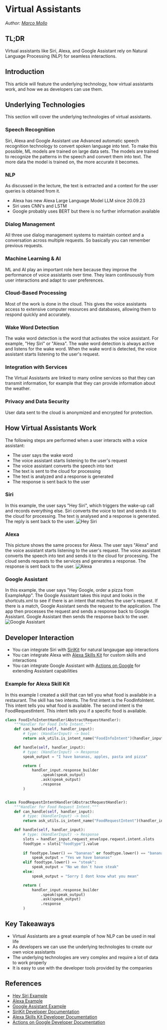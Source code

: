 # Virtual Assistants


_Author: [Marco Mollo](mailto:ma161mol@htwg-konstanz.de)_

## TL;DR

Virtual assistants like Siri, Alexa, and Google Assistant rely on Natural Language Processing (NLP) for seamless interactions.

## Introduction

This article will feature the underlying technology, how virtual assistants work, and how we as developers can use them.

## Underlying Technologies
This section will cover the underlying technologies of virtual assistants.

### Speech Recognition

Siri, Alexa and Google Assistant use Advanced automatic speech recognition technology to convert spoken language into text. To make this possible, ML models are trained on large data sets. The models are trained to recognize the patterns in the speech and convert them into text. The more data the model is trained on, the more accurate it becomes.

### NLP

As discussed in the lecture, the text is extracted and a context for the user queries is obtained from it.

- Alexa has new Alexa Large Language Model LLM since 20.09.23
- Siri uses CNN's and LSTM
- Google probably uses BERT but there is no further information available

### Dialog Management

All three use dialog management systems to maintain context and a conversation across multiple requests. So basically you can remember previous requests.

### Machine Learning & AI

ML and AI play an important role here because they improve the performance of voice assistants over time. They learn continuously from user interactions and adapt to user preferences.

### Cloud-Based Processing

Most of the work is done in the cloud. This gives the voice assistants access to extensive computer resources and databases, allowing them to respond quickly and accurately.

### Wake Word Detection

The wake word detection is the word that activates the voice assistant. For example, "Hey Siri" or "Alexa". The wake word detection is always active and listens for the wake word. When the wake word is detected, the voice assistant starts listening to the user's request.

### Integration with Services

The Virtual Assistants are linked to many online services so that they can transmit information, for example that they can provide information about the weather.

### Privacy and Data Security

User data sent to the cloud is anonymized and encrypted for protection.

## How Virtual Assistants Work

The following steps are performed when a user interacts with a voice assistant:

- The user says the wake word
- The voice assistant starts listening to the user's request
- The voice assistant converts the speech into text
- The text is sent to the cloud for processing
- The text is analyzed and a response is generated
- The response is sent back to the user

### Siri
In this example, the user says "Hey Siri", which triggers the wake-up call and records everything else. Siri converts the voice to text and sends it to the cloud for processing. The text is analysed and a response is generated. The reply is sent back to the user.
![Hey Siri](./assets/hey-siri.png "Siri")

### Alexa
This picture shows the same process for Alexa. The user says "Alexa" and the voice assistant starts listening to the user's request. The voice assistant converts the speech into text and sends it to the cloud for processing. The cloud sends requests to the services and generates a response. The response is sent back to the user.
![Alexa](./assets/alexa.png "Alexa")

### Google Assistant
In this example, the user says "Hey Google, order a pizza from ExampleApp". The Google Assistant takes this input and looks in the shortcuts.xml to see if there is an intent that matches the user's request. If there is a match, Google Assistant sends the request to the application. The app then processes the request and sends a response back to Google Assistant. Google Assistant then sends the response back to the user.
![Google Assistant](./assets/google-assistant.png "Google Assistant")

## Developer Interaction

- You can integrate Siri with [SiriKit](https://developer.apple.com/documentation/sirikit/) for natural langaugae app interactions
- You can integrate Alexa with [Alexa Skills Kit](https://developer.amazon.com/en-US/alexa/alexa-skills-kit) for custom skills and interactions
- You can integrate Google Assistant with [Actions on Google](https://developers.google.com/assistant/console?hl=de) for extending Assistant capabilities

### Example for Alexa Skill Kit
In this example I created a skill that can tell you what food is available in a restaurant. The skill has two intents. The first intent is the FoodInfoIntent. This intent tells you what food is available. The second intent is the FoodRequestIntent. This intent tells you if a specific food is available.

```python
class FoodInfoIntentHandler(AbstractRequestHandler):
    """Handler for Food Info Intent."""
    def can_handle(self, handler_input):
        # type: (HandlerInput) -> bool
        return ask_utils.is_intent_name("FoodInfoIntent")(handler_input)

    def handle(self, handler_input):
        # type: (HandlerInput) -> Response
        speak_output = "I have bananas, apples, pasta and pizza"

        return (
            handler_input.response_builder
                .speak(speak_output)
                .ask(speak_output)
                .response
        )


class FoodRequestIntentHandler(AbstractRequestHandler):
    """Handler for Food Request Intent."""
    def can_handle(self, handler_input):
        # type: (HandlerInput) -> bool
        return ask_utils.is_intent_name("FoodRequestIntent")(handler_input)

    def handle(self, handler_input):
        # type: (HandlerInput) -> Response
        slots = handler_input.request_envelope.request.intent.slots
        foodtype = slots["foodtype"].value
        
        if foodtype.lower() == "bananas" or foodtype.lower() == "banana":
            speak_output = "Yes we have bananas"
        elif foodtype.lower() == "steak":
            speak_output = "No we don`t have steak"
        else:
            speak_output = "Sorry I dont know what you mean"

        return (
            handler_input.response_builder
                .speak(speak_output)
                .ask(speak_output)
                .response
        )
```

## Key Takeaways

- Virtual Assistants are a great example of how NLP can be used in real life
- As developers we can use the underlying technologies to create our own voice assistants
- The underlying technologies are very complex and require a lot of data to work properly
- It is easy to use with the developer tools provided by the companies

## References

- [Hey Siri Example](https://machinelearning.apple.com/research/hey-siri)
- [Alexa Example](https://developer.amazon.com/en-US/docs/alexa/ask-overviews/what-is-the-alexa-skills-kit.html)
- [Google Assistant Example](https://developer.android.com/guide/app-actions/overview)
- [SiriKit Developer Documentation](https://developer.apple.com/documentation/sirikit/)
- [Alexa Skills Kit Developer Documentation](https://developer.amazon.com/en-US/docs/alexa/ask-overviews/what-is-the-alexa-skills-kit.html)
- [Actions on Google Developer Documentation](https://developers.google.com/assistant/console?hl=de)
